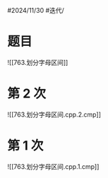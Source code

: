 #2024/11/30 #迭代/

# 题目

![[763.划分字母区间]]

# 第 2 次

![[763.划分字母区间.cpp.2.cmp]]

# 第 1 次

![[763.划分字母区间.cpp.1.cmp]]

